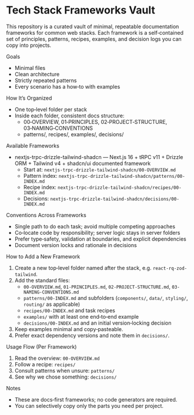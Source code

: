 # Tech Stack Frameworks Vault

This repository is a curated vault of minimal, repeatable documentation frameworks for common web stacks. Each framework is a self‑contained set of principles, patterns, recipes, examples, and decision logs you can copy into projects.

Goals
- Minimal files
- Clean architecture
- Strictly repeated patterns
- Every scenario has a how‑to with examples

How It’s Organized
- One top‑level folder per stack
- Inside each folder, consistent docs structure:
  - 00‑OVERVIEW, 01‑PRINCIPLES, 02‑PROJECT‑STRUCTURE, 03‑NAMING‑CONVENTIONS
  - patterns/, recipes/, examples/, decisions/

Available Frameworks
- nextjs-trpc-drizzle-tailwind-shadcn — Next.js 16 + tRPC v11 + Drizzle ORM + Tailwind v4 + shadcn/ui documented framework
  - Start at: `nextjs-trpc-drizzle-tailwind-shadcn/00-OVERVIEW.md`
  - Pattern index: `nextjs-trpc-drizzle-tailwind-shadcn/patterns/00-INDEX.md`
  - Recipe index: `nextjs-trpc-drizzle-tailwind-shadcn/recipes/00-INDEX.md`
  - Decisions: `nextjs-trpc-drizzle-tailwind-shadcn/decisions/00-INDEX.md`

Conventions Across Frameworks
- Single path to do each task; avoid multiple competing approaches
- Co‑locate code by responsibility; server logic stays in server folders
- Prefer type‑safety, validation at boundaries, and explicit dependencies
- Document version locks and rationale in decisions

How to Add a New Framework
1) Create a new top‑level folder named after the stack, e.g. `react-rq-zod-tailwind`.
2) Add the standard files:
   - `00-OVERVIEW.md`, `01-PRINCIPLES.md`, `02-PROJECT-STRUCTURE.md`, `03-NAMING-CONVENTIONS.md`
   - `patterns/00-INDEX.md` and subfolders (`components/`, `data/`, `styling/`, `routing/` as applicable)
   - `recipes/00-INDEX.md` and task recipes
   - `examples/` with at least one end‑to‑end example
   - `decisions/00-INDEX.md` and an initial version‑locking decision
3) Keep examples minimal and copy‑pasteable.
4) Prefer exact dependency versions and note them in `decisions/`.

Usage Flow (Per Framework)
1) Read the overview: `00-OVERVIEW.md`
2) Follow a recipe: `recipes/`
3) Consult patterns when unsure: `patterns/`
4) See why we chose something: `decisions/`

Notes
- These are docs‑first frameworks; no code generators are required.
- You can selectively copy only the parts you need per project.
